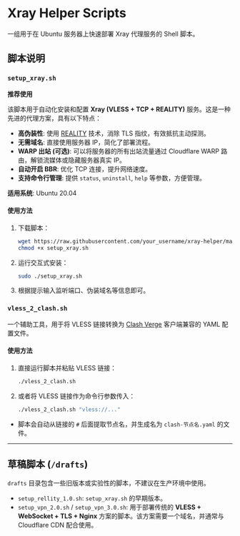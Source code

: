 # Xray Helper Scripts

一组用于在 Ubuntu 服务器上快速部署 Xray 代理服务的 Shell 脚本。

## 脚本说明

### `setup_xray.sh`

**推荐使用**

该脚本用于自动化安装和配置 **Xray (VLESS + TCP + REALITY)** 服务。这是一种先进的代理方案，具有以下特点：

-   **高伪装性**: 使用 [REALITY](https://github.com/XTLS/Xray-core/discussions/1509) 技术，消除 TLS 指纹，有效抵抗主动探测。
-   **无需域名**: 直接使用服务器 IP，简化了部署流程。
-   **WARP 出站 (可选)**: 可以将服务器的所有出站流量通过 Cloudflare WARP 路由，解锁流媒体或隐藏服务器真实 IP。
-   **自动开启 BBR**: 优化 TCP 连接，提升网络速度。
-   **支持命令行管理**: 提供 `status`, `uninstall`, `help` 等参数，方便管理。

**适用系统**: Ubuntu 20.04

#### 使用方法

1.  下载脚本：
    ```bash
    wget https://raw.githubusercontent.com/your_username/xray-helper/main/setup_xray.sh
    chmod +x setup_xray.sh
    ```
2.  运行交互式安装：
    ```bash
    sudo ./setup_xray.sh
    ```
3.  根据提示输入监听端口、伪装域名等信息即可。

### `vless_2_clash.sh`

一个辅助工具，用于将 VLESS 链接转换为 [Clash Verge](https://github.com/zzzgydi/clash-verge) 客户端兼容的 YAML 配置文件。

#### 使用方法

1.  直接运行脚本并粘贴 VLESS 链接：
    ```bash
    ./vless_2_clash.sh
    ```
2.  或者将 VLESS 链接作为命令行参数传入：
    ```bash
    ./vless_2_clash.sh "vless://..."
    ```
-   脚本会自动从链接的 `#` 后面提取节点名，并生成名为 `clash-节点名.yaml` 的文件。

---

## 草稿脚本 (`/drafts`)

`drafts` 目录包含一些旧版本或实验性的脚本，不建议在生产环境中使用。

-   `setup_rellity_1.0.sh`: `setup_xray.sh` 的早期版本。
-   `setup_vpn_2.0.sh` / `setup_vpn_3.0.sh`: 用于部署传统的 **VLESS + WebSocket + TLS + Nginx** 方案的脚本。该方案需要一个域名，并通常与 Cloudflare CDN 配合使用。

